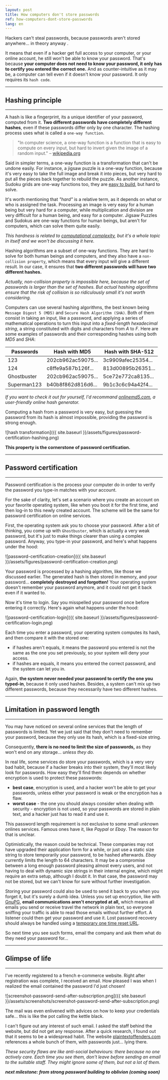 ```yaml
---
layout: post
title: How computers don't store passwords
ref: how-computers-dont-store-passwords
lang: en
---
```


Hackers can't steal passwords, because passwords aren't stored anywhere... in theory anyway .

It means that even if a hacker get full access to your computer, or your online account, he still won't be able to know your password. That's because **your computer does not need to know your password, it only has to certify you entered the correct one.** And as counter-intuitive as it may be, a computer can tell even if it doesn't know your password. It only requires its `hash code`.

---

## Hashing principle

---

A hash is like a fingerprint, its a unique identifier of your password, computed from it. **Two different passwords have completely different hashes**, even if these passwords differ only by one character. The hashing process uses what is called a `one-way function`.

> "In computer science, a one-way function is a function that is easy to compute on every input, but hard to invert given the image of a random input."
– [wikipedia.org](https://en.wikipedia.org/wiki/One-way_function)

Said in simpler terms, a one-way function is a transformation that can't be undone easily. For instance, a jigsaw puzzle is a one-way function, because it's very easy to take the full image and break it into pieces, but very hard to put all the pieces back together to rebuild the puzzle. As another instance, Sudoku grids are one-way functions too, they are [easy to build](http://www.wikihow.com/Create-a-Sudoku), but hard to solve.

It's worth mentioning that *"hard"* is a relative term, as it depends on what or who is assigned the task. Processing an image is very easy for a human being but very hard for a computer, while multiplication and division are very difficult for a human being, and easy for a computer. Jigsaw Puzzles and Sudokus are one-way functions for human beings, but aren't for computers, which can solve them quite easily.

*This hardness is related to [computational complexity](https://en.wikipedia.org/wiki/Computational_complexity_theory), but it's a whole topic in itself and we won't be discussing it here.*

Hashing algorithms are a subset of one-way functions. They are hard to solve for both human beings and computers, and they also have a `non-collision property`, which means that every input will give a different result. In our case, it ensures that **two different passwords will have two different hashes.**

*Actually, non-collision property is impossible here, because the set of passwords is larger than the set of hashes. But actual hashing algorithms ensure that the risk of collision is so ridiculously small it's not worth considering.*

Computers can use several hashing algorithms, the best known being `Message Digest 5 (MD5)` and `Secure Hash Algorithm (SHA)`. Both of them consist in taking an input, like a password, and applying a series of mathematical operations to turn this input into a *fixed-length hexadecimal string*, a string constituted with digits and characters from *A* to *F*. Here are some examples of passwords and their corresponding hashes using both *MD5* and *SHA*:

| Passwords            | Hash with MD5        | Hash with SHA-512  |
| -------------------- | -------------------- | ------------------ |
| 123                  | 202cb962ac59075...   | 3c9909afec25354... |
| 124                  | c8ffe9a587b126f...   | 813d00895b26351... |
| Ghostbuster          | 202cb962ac59075...   | 5ce72e772ca8135... |
| Superman123          | b40b8f862d816d6...   | 9b1c3c6c94a42f4... |

*If you want to check it out for yourself, I'd recommand [onlinemd5.com](http://onlinemd5.com/), a user-friendly online hash generator.*

Computing a hash from a password is very easy, but guessing the password from its hash is almost impossible, providing the password is strong enough.

![hash transformation]({{ site.baseurl }}/assets/figures/password-certification-hashing.png)

**This property is the cornerstone of password certification.**

---

## Password certification

---

Password certification is the process your computer do in order to verify the password you type-in matches with your account.

For the sake of clarity, let's set a scenario where you create an account on your favorite operating system, like when you boot it for the first time, and then log-in to this newly created account. The scheme will be the same for password certification on online services.

First, the operating system ask you to choose your password. After a bit of thinking, you come up with `Ghostbuster`, which is actually a very weak password, but it's just to make things clearer than using a complex password. Anyway, you type-in your password, and here's what happens under the hood:

![password-certification-creation]({{ site.baseurl }}/assets/figures/password-certification-creation.png)

Your password is processed by a hashing algorithm, like those we discussed earlier. The generated hash is then stored in memory, and your password... **completely destroyed and forgotten!** Your operating system doesn't remember your password anymore, and it could not get it back even if it wanted to.

Now it's time to login. Say you misspelled your password once before entering it correctly. Here's again what happens under the hood:

![password-certification-login]({{ site.baseurl }}/assets/figures/password-certification-login.png)

Each time you enter a password, your operating system computes its hash, and then compare it with the stored one:

* if hashes aren't equals, it means the password you entered is not the same as the one you set previously, so your system will deny your access.
* if hashes are equals, it means you entered the correct password, and the system can let you in.

Again, **the system never needed your password to certify the one you typed-in**, because it only used hashes. Besides, a system can't mix up two different passwords, because they necessarily have two different hashes.

---

## Limitation in password length

---

You may have noticed on several online services that the length of passwords is limited. Yet we just said that they don't need to remember your password, because they only use its hash, which is a fixed-size string.

Consequently, **there is no need to limit the size of passwords,** as they won't end on any storage... *unless they do.*

In real life, some services do store your passwords, which is a very very bad habit, because if a hacker breaks into their system, they'll most likely look for passwords. How easy they'll find them depends on whether encryption is used to protect these passwords:

* **best case**, encryption is used, and a hacker won't be able to get your passwords, unless either your password is weak or the encryption has a flaw.
* **worst case** - the one you should always consider when dealing with security - encryption is not used, so your passwords are stored in plain text, and a hacker just has to read it and use it.

This password length requirement is not exclusive to some small unknown onlines services. Famous ones have it, like *Paypal* or *Ebay*. The reason for that is unclear.

Optimistically, the reason could be technical. These companies may not have upgraded their application form for a while, or just use a static size string to store temporarily your password, to be hashed afterwards. *Ebay* currently limits the length to 64 characters. It may be a compromise between a long enough password pleasing almost every users, and not having to deal with dynamic size strings in their internal engine, which might require an extra setup, although I doubt it. In that case, the password may not be stored, but we can't know for sure without further investigation.

Storing your password could also be used to send it back to you when you forget it, but it's surely a dumb idea. Unless you set up encryption, like with [GnuPG](https://www.gnupg.org/), **email communications aren't encrypted at all,** which means all emails you send or receive travel the network in plain text, so everyone sniffing your traffic is able to read those emails without further effort. A listener could then get your password and use it. Lost password recovery should always be handled using a [temporary one time reset URL](https://www.owasp.org/index.php/Forgot_Password_Cheat_Sheet#Step_3.29_Send_a_Token_Over_a_Side-Channel).

So next time you see such forms, email the company and ask them what do they need your password for...

---

## Glimpse of life

---

I've recently registered to a french e-commerce website. Right after registration was complete, I received an email. How pleased I was when I realized the email contained the password I'd just chosen!

![screenshot-password-send-after-subscription.png]({{ site.baseurl }}/assets/screenshots/screenshot-password-send-after-subscription.png)

The mail was even enlivened with advices on how to keep your credentials safe... this is like the pot calling the kettle black.

I can't figure out any interest of such email. I asked the staff behind the website, but did not get any response. After a quick research, I found out that it seems to be a widespread habit. The website [plaintextoffenders.com](http://plaintextoffenders.com/) references a whole bunch of them, with passwords just... lying there.

*These security flaws are like anti-social behaviours: there because no one actively care. Each time you see them, don't leave before sending an email to the suitable staff. They might ignore some of them, but not a lot of them.*

***next milestone: from strong password building to oblivion (coming soon)***

